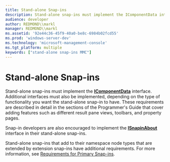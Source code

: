 ```yaml
---
title: Stand-alone Snap-ins
description: Stand-alone snap-ins must implement the IComponentData interface.
audience: developer
author: REDMOND\\markl
manager: REDMOND\\markl
ms.assetid: '92e44c36-45f9-40a0-be8c-6984b02fcd55'
ms.prod: 'windows-server-dev'
ms.technology: 'microsoft-management-console'
ms.tgt_platform: multiple
keywords: ["stand-alone snap-ins MMC"]
---
```


# Stand-alone Snap-ins

Stand-alone snap-ins must implement the [**IComponentData**](icomponentdata.md) interface. Additional interfaces must also be implemented, depending on the type of functionality you want the stand-alone snap-in to have. These requirements are described in detail in the sections of the Programmer's Guide that cover adding features such as different result pane views, toolbars, and property pages.

Snap-in developers are also encouraged to implement the [**ISnapinAbout**](isnapinabout.md) interface in their stand-alone snap-ins.

Stand-alone snap-ins that add to their namespace node types that are extended by extension snap-ins have additional requirements. For more information, see [Requirements for Primary Snap-ins](requirements-for-primary-snap-ins.md).

 

 




